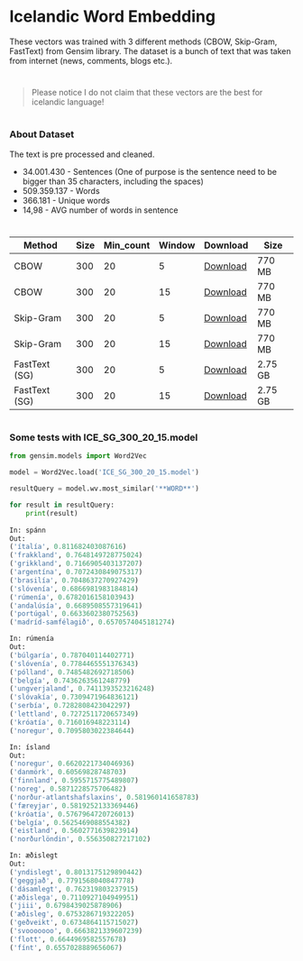 # Icelandic Word Embedding

These vectors was trained with 3 different methods (CBOW, Skip-Gram, FastText) from Gensim library. The dataset is a bunch of text that was taken from internet (news, comments, blogs etc.).

#

> Please notice I do not claim that these vectors are the best for icelandic language!

#

### About Dataset 
The text is pre processed and cleaned.

- 34.001.430 -  Sentences (One of purpose is the sentence need to be bigger than 35 characters, including the spaces) 
- 509.359.137 -  Words
- 366.181 - Unique words
- 14,98 - AVG number of words in sentence

#

| Method | Size | Min_count | Window | Download | Size | 
| ------ |----- | --------- | ------ | ---- | ---- |
| CBOW | 300 | 20 | 5 | <a href="https://utm-my.sharepoint.com/:u:/g/personal/alexandru_petrachi_iis_utm_md/Ec2KxXdTc6BGmqlz3qWOwbEBXVlovgbDsEajHjRlQHmZJg?e=su8lvu">Download</a> | 770 MB |
| CBOW | 300 | 20 | 15 | <a href="https://utm-my.sharepoint.com/:u:/g/personal/alexandru_petrachi_iis_utm_md/EW9NBIMFHvtJnKBzYr0EGQoBN5ZSMc-f89UwG7ZvXcM3hQ?e=pr5MSp">Download</a> |  770 MB |
| Skip-Gram | 300 | 20 | 5 | <a href="https://utm-my.sharepoint.com/:u:/g/personal/alexandru_petrachi_iis_utm_md/EZapSz0ynWNDkNBqU7mO2nsBJ1w8E0p6CxXdYBQE6NGk6A?e=878XZi">Download</a> |  770 MB |
| Skip-Gram | 300 | 20 | 15 | <a href="https://utm-my.sharepoint.com/:u:/g/personal/alexandru_petrachi_iis_utm_md/EY9obSjS-4FCj2e8CkbsOKkBMWyGTNapzB_g3nf0MdMrNQ?e=LEOzjm">Download</a> |  770 MB |
| FastText (SG) | 300 | 20 | 5 | <a href="https://utm-my.sharepoint.com/:u:/g/personal/alexandru_petrachi_iis_utm_md/EX9vSrfarMFEiapWKQsQzkcBwttb1QsXFhN7qJBNdnH5lw?e=xZwW2p">Download</a> | 2.75 GB |
| FastText (SG) | 300 | 20 | 15 | <a href="https://utm-my.sharepoint.com/:u:/g/personal/alexandru_petrachi_iis_utm_md/ETXN0LesJCdMuout30KScRQBfLuWYCardkbf5Vu70HWWqw?e=14hz7j">Download</a> | 2.75 GB |


#

### Some tests with ICE_SG_300_20_15.model 


```python
from gensim.models import Word2Vec

model = Word2Vec.load('ICE_SG_300_20_15.model')

resultQuery = model.wv.most_similar('**WORD**')

for result in resultQuery:
    print(result)
    
In: spánn
Out:
('ítalía', 0.811682403087616)
('frakkland', 0.7648149728775024)
('grikkland', 0.7166905403137207)
('argentína', 0.7072430849075317)
('brasilía', 0.7048637270927429)
('slóvenía', 0.6866981983184814)
('rúmenía', 0.6782016158103943)
('andalúsía', 0.6689508557319641)
('portúgal', 0.6633602380752563)
('madríd-samfélagið', 0.6570574045181274)

In: rúmenía
Out:
('búlgaría', 0.787040114402771)
('slóvenía', 0.7784465551376343)
('pólland', 0.7485482692718506)
('belgía', 0.7436263561248779)
('ungverjaland', 0.7411393523216248)
('slóvakía', 0.7309471964836121)
('serbía', 0.7282808423042297)
('lettland', 0.7272511720657349)
('króatía', 0.716016948223114)
('noregur', 0.7095803022384644)

In: ísland
Out: 
('noregur', 0.6620221734046936)
('danmörk', 0.60569828748703)
('finnland', 0.5955715775489807)
('noreg', 0.5871228575706482)
('norður-atlantshafslaxins', 0.581960141658783)
('færeyjar', 0.5819252133369446)
('króatía', 0.5767964720726013)
('belgía', 0.5625469088554382)
('eistland', 0.5602771639823914)
('norðurlöndin', 0.556350827217102)

In: æðislegt
Out:
('yndislegt', 0.8013175129890442)
('geggjað', 0.7791568040847778)
('dásamlegt', 0.762319803237915)
('æðislega', 0.7110927104949951)
('jiii', 0.6798439025878906)
('æðisleg', 0.6753286719322205)
('geðveikt', 0.6734864115715027)
('svooooooo', 0.6663821339607239)
('flott', 0.6644969582557678)
('fínt', 0.6557028889656067)
```
